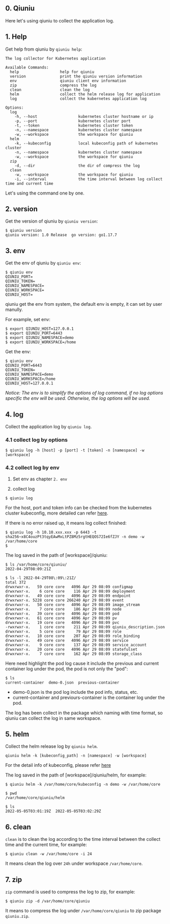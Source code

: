 ## 0. Qiuniu

Here let's using qiuniu to collect the application log.

## 1. Help
Get help from qiuniu by `qiuniu help`:
```
The log collector for Kubernetes application

Available Commands:
  help                  help for qiuniu
  version               print the qiuniu version information
  env                   qiuniu client env information
  zip                   compress the log
  clean                 clean the log
  helm                  collect the helm release log for application
  log                   collect the kubernetes application log

Options:
  log
    -h, --host                  kubernetes cluster hostname or ip
    -p, --port                  kubernetes cluster port
    -t, --token                 kubernetes cluster token
    -n, --namespace             kubernetes cluster namespace
    -w, --workspace             the workspace for qiuniu
  helm
    -k, --kubeconfig            local kubeconfig path of kubernetes cluster
    -n, --namespace             kubernetes cluster namespace
    -w, --workspace             the workspace for qiuniu
  zip
    -d, --dir                   the dir of compress the log
  clean
    -w, --workspace             the workspace for qiuniu
    -i, --interval              the time interval between log collect time and current time
```

Let's using the command one by one.

## 2. version
Get the version of qiuniu by `qiuniu version`:
```
$ qiuniu version
qiuniu version: 1.0 Release  go version: go1.17.7
```

## 3. env
Get the env of qiuniu by `qiuniu env`:
```
$ qiuniu env
QIUNIU_PORT=
QIUNIU_TOKEN=
QIUNIU_NAMESPACE=
QIUNIU_WORKSPACE=
QIUNIU_HOST=
```

qiuniu get the env from system, the default env is empty, it can set by user manully.

For example, set env:
```
$ export QIUNIU_HOST=127.0.0.1
$ export QIUNIU_PORT=6443
$ export QIUNIU_NAMESPACE=demo
$ export QIUNIU_WORKSPACE=/home
```

Get the env:
```
$ qiuniu env
QIUNIU_PORT=6443
QIUNIU_TOKEN=
QIUNIU_NAMESPACE=demo
QIUNIU_WORKSPACE=/home
QIUNIU_HOST=127.0.0.1
```

*Notice: The env is to simplify the options of log command, if no log options specific the env will be used. Otherwise, the log options will be used.*

## 4. log
Collect the application log by `qiuniu log`.

### 4.1 collect log by options
```
$ qiuniu log -h [host] -p [port] -t [token] -n [namespace] -w [workspace]
```

### 4.2 collect log by env
1) Set env as chapter `2. env`

2) collect log
```
$ qiuniu log
```


For the host, port and token info can be checked from the kubernetes cluster kubeconfig, more detailed can refer [here](https://kubernetes.io/docs/concepts/configuration/organize-cluster-access-kubeconfig/).

If there is no error raised up, it means log collect finished:
```
$ qiuniu log -h 10.10.xxx.xxx -p 6443 -t sha256~x8C4ouzPt3tqyEAwMxLtPZ8Mz5rgtHEQOS72Ie6fZJY -n demo -w /var/home/core
$
```

The log saved in the path of [workspace]/qiuniu:
```
$ ls /var/home/core/qiuniu/
2022-04-29T08:09:21Z

$ ls -l 2022-04-29T08\:09\:21Z/
total 372
drwxrwxr-x.   59 core core   4096 Apr 29 08:09 configmap
drwxrwxr-x.    6 core core    116 Apr 29 08:09 deployment
drwxrwxr-x.   49 core core   4096 Apr 29 08:09 endpoint
drwxrwxr-x. 5228 core core 266240 Apr 29 08:09 event
drwxrwxr-x.   50 core core   4096 Apr 29 08:09 image_stream
drwxrwxr-x.    7 core core    186 Apr 29 08:09 node
drwxrwxr-x.   39 core core   4096 Apr 29 08:09 pod
drwxrwxr-x.   61 core core   4096 Apr 29 08:09 pv
drwxrwxr-x.   19 core core   4096 Apr 29 08:09 pvc
-rwxrwxr-x.    1 core core    211 Apr 29 08:09 qiuniu_description.json
drwxrwxr-x.    5 core core     79 Apr 29 08:09 role
drwxrwxr-x.   10 core core    207 Apr 29 08:09 role_binding
drwxrwxr-x.   49 core core   4096 Apr 29 08:09 service
drwxrwxr-x.    9 core core    137 Apr 29 08:09 service_account
drwxrwxr-x.   20 core core   4096 Apr 29 08:09 statefulset
drwxrwxr-x.    7 core core    162 Apr 29 08:09 storage_class
```

Here need highlight the pod log cause it include the previous and current container log under the pod, the pod is not only the "pod":
```
$ ls
current-container  demo-0.json  previous-container
```

- demo-0.json is the pod log include the pod info, status, etc.
- current-container and previours-container is the container log under the pod.

The log has been collect in the package which naming with time format, so qiuniu can collect the log in same workspace.

## 5. helm
Collect the helm release log by `qiuniu helm`.
```
qiuniu helm -k [kubeconfig_path] -n [namespace] -w [workspace]
```

For the detail info of kubeconfig, please refer [here](https://kubernetes.io/docs/concepts/configuration/organize-cluster-access-kubeconfig/)

The log saved in the path of [workspace]/qiuniu/helm, for example:
```
$ qiuniu helm -k /var/home/core/kubeconfig -n demo -w /var/home/core

$ pwd
/var/home/core/qiuniu/helm

$ ls
2022-05-05T03:01:19Z  2022-05-05T03:02:29Z
```

## 6. clean
`clean` is to clean the log according to the time interval between the collect time and the current time, for example:
```
$ qiuniu clean -w /var/home/core -i 24
```

It means clean the log over `24h` under workspace `/var/home/core`.

## 7. zip
`zip` command is used to compress the log to zip, for example:
```
$ qiuniu zip -d /var/home/core/qiuniu
```

It means to compress the log under `/var/home/core/qiuniu` to zip package `qiuniu.zip`.
